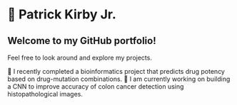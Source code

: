 # 👨 Patrick Kirby Jr.

## Welcome to my GitHub portfolio!

Feel free to look around and explore my projects. 

💊 I recently completed a bioinformatics project that predicts drug potency based on drug-mutation combinations.
🔬 I am currently working on building a CNN to improve accuracy of colon cancer detection using histopathological images. 


<!--
**patrickkirbyjr/patrickkirbyjr** is a ✨ _special_ ✨ repository because its `README.md` (this file) appears on your GitHub profile.

Here are some ideas to get you started:

- 🔭 I’m currently working on ...
- 🌱 I’m currently learning ...
- 👯 I’m looking to collaborate on ...
- 🤔 I’m looking for help with ...
- 💬 Ask me about ...
- 📫 How to reach me: ...
- 😄 Pronouns: ...
- ⚡ Fun fact: ...
-->
